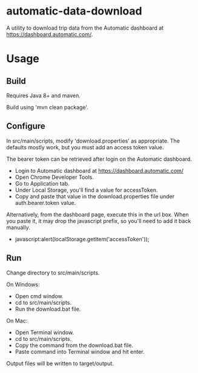 # automatic-data-download
A utility to download trip data from the Automatic dashboard at https://dashboard.automatic.com/.

# Usage

## Build
Requires Java 8+ and maven.

Build using 'mvn clean package'.

## Configure

In src/main/scripts, modify 'download.properties' as appropriate. The defaults mostly work,
but you must add an access token value.

The bearer token can be retrieved after login on the Automatic dashboard.
* Login to Automatic dashboard at https://dashboard.automatic.com/
* Open Chrome Developer Tools.
* Go to Application tab.
* Under Local Storage, you'll find a value for accessToken.
* Copy and paste that value in the download.properties file under auth.bearer.token value.

Alternatively, from the dashboard page, execute this in the url box. When you paste it,
it may drop the javascript prefix, so you'll need to add it back manually.
* javascript:alert(localStorage.getItem('accessToken'));


## Run

Change directory to src/main/scripts.

On Windows:
* Open cmd window.
* cd to src/main/scripts.
* Run the download.bat file.


On Mac:
* Open Terminal window.
* cd to src/main/scripts.
* Copy the command from the download.bat file.
* Paste command into Terminal window and hit enter.

Output files will be written to target/output.

